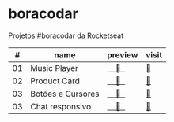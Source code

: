 # boracodar

 Projetos #boracodar da Rocketseat

<table>
        <thead>
            <tr>
                <th>#</th>
                <th>name</th>
                <th>preview</th>
                <th>visit</th>
            </tr>
        </thead>
        <tbody>
            <tr>
                <td>01</td>
                <td>Music Player</td>
                <td><a href=".github/music-player.png">&nbsp;&nbsp;&nbsp;&nbsp;👀&nbsp;&nbsp;<a/></td>
                <td><a href="https://sweydmanaf.github.io/boracodar/desafio-01-music-player/index.html">🔗</a></td>
            </tr>
            <tr>
                <td>02</td>
                <td>Product Card</td>
                <td><a href=".github/product-card.png">&nbsp;&nbsp;&nbsp;&nbsp;👀&nbsp;&nbsp;<a/></td>
                <td><a href="https://sweydmanaf.github.io/boracodar/desafio-2-product-card/index.html">🔗</a></td>
            </tr>
            <tr>
             <td>03</td>
                <td>Botões e Cursores</td>
                <td><a href=".github/buttons.png">&nbsp;&nbsp;&nbsp;&nbsp;👀&nbsp;&nbsp;<a/></td>
                <td><a href="https://sweydmanaf.github.io/boracodar/03/index.html">🔗</a></td>
            </tr>
            <td>03</td>
                <td>Chat responsivo</td>
                <td><a href=".github/chat.png">&nbsp;&nbsp;&nbsp;&nbsp;👀&nbsp;&nbsp;<a/></td>
                <td><a href="https://sweydmanaf.github.io/boracodar/04/index.html">🔗</a></td>
            </tr>
        </tbody>
    </table>
